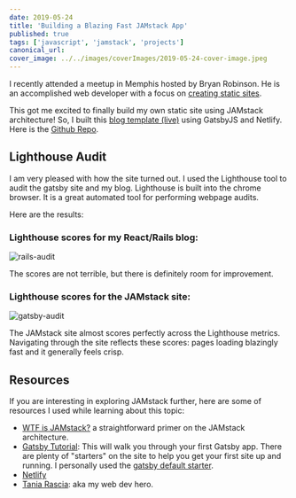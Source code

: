 ```yaml
---
date: 2019-05-24
title: 'Building a Blazing Fast JAMstack App'
published: true
tags: ['javascript', 'jamstack', 'projects']
canonical_url:
cover_image: ../../images/coverImages/2019-05-24-cover-image.jpeg
---
```


I recently attended a meetup in Memphis hosted by Bryan Robinson. He is an accomplished web developer with a focus on [creating static sites](https://bryanlrobinson.com/blog/2019/04/26/client-work-and-the-jamstack/).

This got me excited to finally build my own static site using JAMstack architecture! So, I built this [blog template (live)](https://zealous-thompson-59a9ca.netlify.com/) using GatsbyJS and Netlify. Here is the [Github Repo](https://github.com/edezekiel/gatsby-netlify-blog).

## Lighthouse Audit

I am very pleased with how the site turned out. I used the Lighthouse tool to audit the gatsby site and my blog. Lighthouse is built into the chrome browser. It is a great automated tool for performing webpage audits.

Here are the results:

### Lighthouse scores for my React/Rails blog:

![rails-audit](https://i.imgur.com/md5bX64l.png)

The scores are not terrible, but there is definitely room for improvement.

### Lighthouse scores for the JAMstack site:

![gatsby-audit](https://i.imgur.com/93kkJ1Zl.png)

The JAMstack site almost scores perfectly across the Lighthouse metrics. Navigating through the site reflects these scores: pages loading blazingly fast and it generally feels crisp.

## Resources

If you are interesting in exploring JAMstack further, here are some of resources I used while learning about this topic:

- [WTF is JAMstack?](https://jamstack.wtf/#getting-started) a straightforward primer on the JAMstack architecture.
- [Gatsby Tutorial](https://www.gatsbyjs.org/tutorial/): This will walk you through your first Gatsby app. There are plenty of "starters" on the site to help you get your first site up and running. I personally used the [gatsby default starter](https://github.com/gatsbyjs/gatsby-starter-default).
- [Netlify](https://www.netlify.com/)
- [Tania Rascia](https://www.taniarascia.com/migrating-from-wordpress-to-gatsby/): aka my web dev hero.
